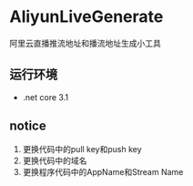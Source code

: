 # AliyunLiveGenerate
阿里云直播推流地址和播流地址生成小工具

## 运行环境
- .net core 3.1

## notice
1. 更换代码中的pull key和push key
2. 更换代码中的域名
3. 更换程序代码中的AppName和Stream Name
